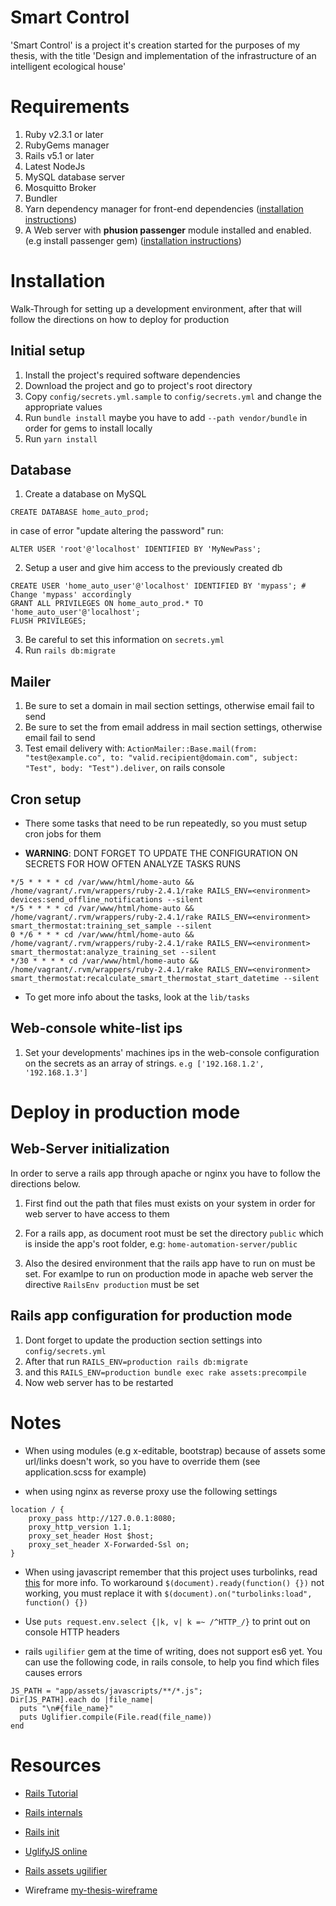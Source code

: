 # Smart Control

'Smart Control' is a project it's creation started for the purposes of my thesis, with the title 'Design and implementation of the infrastructure of an intelligent ecological house'

# Requirements

1. Ruby v2.3.1 or later
2. RubyGems manager
3. Rails v5.1 or later
4. Latest NodeJs
5. MySQL database server
6. Mosquitto Broker
7. Bundler
8. Yarn dependency manager for front-end dependencies ([installation instructions](https://yarnpkg.com/en/docs/install))
9. A Web server with **phusion passenger** module installed and enabled. (e.g install passenger gem) ([installation instructions](https://www.phusionpassenger.com/library/install/standalone/install/oss/))

# Installation 

Walk-Through for setting up a development environment, after that will follow the directions on how to deploy for production

## Initial setup

1. Install the project's required software dependencies
2. Download the project and go to project's root directory
3. Copy `config/secrets.yml.sample` to `config/secrets.yml` and change the appropriate values
4. Run `bundle install` maybe you have to add `--path vendor/bundle` in order for gems to install locally
5. Run `yarn install`

## Database

1. Create a database on MySQL

```mysql
CREATE DATABASE home_auto_prod;
```

in case of error "update altering the password" run:

```mysql
ALTER USER 'root'@'localhost' IDENTIFIED BY 'MyNewPass';
```

2. Setup a user and give him access to the previously created db

```mysql
CREATE USER 'home_auto_user'@'localhost' IDENTIFIED BY 'mypass'; # Change 'mypass' accordingly
GRANT ALL PRIVILEGES ON home_auto_prod.* TO 'home_auto_user'@'localhost';
FLUSH PRIVILEGES;
```

3. Be careful to set this information on `secrets.yml`
4. Run `rails db:migrate`

## Mailer

1. Be sure to set a domain in mail section settings, otherwise email fail to send
2. Be sure to set the from email address in mail section settings, otherwise email fail to send
3. Test email delivery with:
`ActionMailer::Base.mail(from: "test@example.co", to: "valid.recipient@domain.com", subject: "Test", body: "Test").deliver`, on rails console

## Cron setup

+ There some tasks that need to be run repeatedly, so you must setup cron jobs for them

+ **WARNING**: DONT FORGET TO UPDATE THE CONFIGURATION ON SECRETS FOR HOW OFTEN ANALYZE TASKS RUNS

```cron
*/5 * * * * cd /var/www/html/home-auto && /home/vagrant/.rvm/wrappers/ruby-2.4.1/rake RAILS_ENV=<environment> devices:send_offline_notifications --silent
*/5 * * * * cd /var/www/html/home-auto && /home/vagrant/.rvm/wrappers/ruby-2.4.1/rake RAILS_ENV=<environment> smart_thermostat:training_set_sample --silent
0 */6 * * * cd /var/www/html/home-auto && /home/vagrant/.rvm/wrappers/ruby-2.4.1/rake RAILS_ENV=<environment> smart_thermostat:analyze_training_set --silent
*/30 * * * * cd /var/www/html/home-auto && /home/vagrant/.rvm/wrappers/ruby-2.4.1/rake RAILS_ENV=<environment> smart_thermostat:recalculate_smart_thermostat_start_datetime --silent
```

+ To get more info about the tasks, look at the `lib/tasks`

## Web-console white-list ips

1. Set your developments' machines ips in the web-console configuration on the secrets as an array of strings. `e.g ['192.168.1.2', '192.168.1.3']`

# Deploy in production mode

## Web-Server initialization

In order to serve a rails app through apache or nginx you have to follow the directions below.

1. First find out the path that files must exists on your system in order for web server to have access to them

2. For a rails app, as document root must be set the directory `public` which is inside the app's root folder, e.g: `home-automation-server/public`

3. Also the desired environment that the rails app have to run on must be set. For examlpe to run on production mode in apache web server the directive `RailsEnv production` must be set

## Rails app configuration for production mode

1. Dont forget to update the production section settings into `config/secrets.yml`
1. After that run `RAILS_ENV=production rails db:migrate`
2. and this `RAILS_ENV=production bundle exec rake assets:precompile`
3. Now web server has to be restarted

# Notes

+ When using modules (e.g x-editable, bootstrap) because of assets some url/links doesn't work, so you have to override them (see application.scss for example)

+ when using nginx as reverse proxy use the following settings

```nginx
location / {
    proxy_pass http://127.0.0.1:8080;
    proxy_http_version 1.1;
    proxy_set_header Host $host;
    proxy_set_header X-Forwarded-Ssl on;
}
```

+ When using javascript remember that this project uses turbolinks, read [this](http://guides.rubyonrails.org/working_with_javascript_in_rails.html#page-change-events) for more info. To workaround `$(document).ready(function() {})` not working, you must replace it with `$(document).on("turbolinks:load", function() {})`

+ Use `puts request.env.select {|k, v| k =~ /^HTTP_/}` to print out on console HTTP headers

+ rails `ugilifier` gem at the time of writing, does not support es6 yet. You can use the following code, in rails console, to help you find which files causes errors
```rails
JS_PATH = "app/assets/javascripts/**/*.js"; 
Dir[JS_PATH].each do |file_name|
  puts "\n#{file_name}"
  puts Uglifier.compile(File.read(file_name))
end
```

# Resources

+ [Rails Tutorial](https://www.railstutorial.org/)

+ [Rails internals](http://andrewberls.com/blog/post/rails-from-request-to-response-part-1--introduction)

+ [Rails init](http://guides.rubyonrails.org/initialization.html)

+ [UglifyJS online](https://skalman.github.io/UglifyJS-online/)

+ [Rails assets ugilifier](https://stackoverflow.com/questions/12574977/rake-assetsprecompile-gives-punc-error/38228770)

+ Wireframe [my-thesis-wireframe](https://app.mockflow.com/index.jsp?editor=on&publicid=Da8f54e4c4cd2adeb757a8f5723ca6d64&projectid=D09b31f58b04a901571e0d79f7f8e17c0&perm=Owner&template=)
